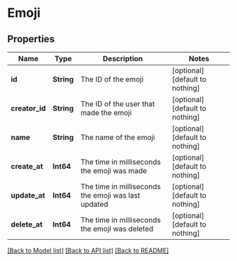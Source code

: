 # Emoji


## Properties
Name | Type | Description | Notes
------------ | ------------- | ------------- | -------------
**id** | **String** | The ID of the emoji | [optional] [default to nothing]
**creator_id** | **String** | The ID of the user that made the emoji | [optional] [default to nothing]
**name** | **String** | The name of the emoji | [optional] [default to nothing]
**create_at** | **Int64** | The time in milliseconds the emoji was made | [optional] [default to nothing]
**update_at** | **Int64** | The time in milliseconds the emoji was last updated | [optional] [default to nothing]
**delete_at** | **Int64** | The time in milliseconds the emoji was deleted | [optional] [default to nothing]


[[Back to Model list]](../README.md#models) [[Back to API list]](../README.md#api-endpoints) [[Back to README]](../README.md)


